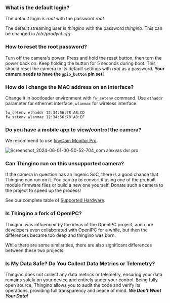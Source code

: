 ### What is the default login?

The default login is _root_ with the password _root_. 

The default streaming user is _thingino_ with the password _thingino_. This can be changed in _/etc/prudynt.cfg_.


### How to reset the root password?

Turn off the camera's power. Press and hold the reset button, then turn the power back on. Keep holding the button for 5 seconds during boot. This should reset the camera to its default settings with _root_ as a password. **Your camera needs to have the `gpio_button` pin set!**


### How do I change the MAC address on an interface?

Change it in bootloader environment with `fw_setenv` command. Use `ethaddr` parameter for ethernet interface, `wlanmac` for wireless interface.

```
fw_setenv ethaddr 12:34:56:78:AB:CD
fw_setenv wlanmac 12:34:56:78:AB:EF
```

### Do you have a mobile app to view/control the camera?

We recommend to use [tinyCam Monitor Pro](https://tinycammonitor.com/).

![Screenshot_2024-06-01-00-50-52-704_com alexvas dvr pro](https://github.com/themactep/thingino-firmware/assets/37488/58b1a981-31b8-499a-b416-a7f885d947a3)

### Can Thingino run on this unsupported camera?

If the camera in question has an Ingenic SoC, there is a good chance that Thingino can run on it.
You can try to convert it using one of the prebuilt module firmware files or build a new one yourself.
Donate such a camera to the project to speed up the process!  

See our complete table of [Supported Hardware](https://github.com/themactep/thingino-firmware/wiki/Tech-Info-%E2%80%90-Supported-Hardware).

### Is Thingino a fork of OpenIPC?

Thingino was influenced by the ideas of the OpenIPC project, and core developers even collaborated
with OpenIPC for a while, but then the differences became too deep and thingino was born.

While there are some similarities, there are also significant differences between these two projects.

### Is My Data Safe? Do You Collect Data Metrics or Telemetry?

Thingino does not collect any data metrics or telemetry, ensuring your data remains solely on your device and entirely under your control. Being fully open source, Thingino allows you to audit the code and verify its operations, providing full transparency and peace of mind.  **_We Don't Want Your Data!_**
